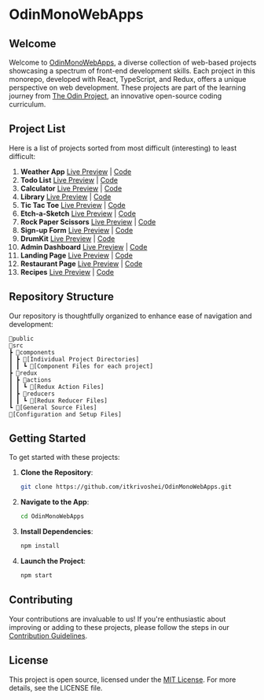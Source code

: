 # OdinMonoWebApps

## Welcome

Welcome to [OdinMonoWebApps](https://itkrivoshei.github.io/OdinMonoWebApps), a diverse collection of web-based projects showcasing a spectrum of front-end development skills. Each project in this monorepo, developed with React, TypeScript, and Redux, offers a unique perspective on web development. These projects are part of the learning journey from [The Odin Project](https://www.theodinproject.com), an innovative open-source coding curriculum.

## Project List

Here is a list of projects sorted from most difficult (interesting) to least difficult:

1. **Weather App** [Live Preview](https://itkrivoshei.github.io/OdinMonoWebApps/#/WeatherApp) | [Code](https://github.com/itkrivoshei/OdinMonoWebApps/tree/main/src/components/WeatherApp)
2. **Todo List** [Live Preview](https://itkrivoshei.github.io/OdinMonoWebApps/#/TodoApp) | [Code](https://github.com/itkrivoshei/OdinMonoWebApps/tree/main/src/components/TodoApp)
3. **Calculator** [Live Preview](https://itkrivoshei.github.io/OdinMonoWebApps/#/Calculator) | [Code](https://github.com/itkrivoshei/OdinMonoWebApps/tree/main/src/components/Calculator)
4. **Library** [Live Preview](https://itkrivoshei.github.io/OdinMonoWebApps/#/BookLibrary) | [Code](https://github.com/itkrivoshei/OdinMonoWebApps/tree/main/src/components/BookLibrary)
5. **Tic Tac Toe** [Live Preview](https://itkrivoshei.github.io/OdinMonoWebApps/#/TicTacToe) | [Code](https://github.com/itkrivoshei/OdinMonoWebApps/tree/main/src/components/TicTacToe)
6. **Etch-a-Sketch** [Live Preview](https://itkrivoshei.github.io/OdinMonoWebApps/#/EtchASketch) | [Code](https://github.com/itkrivoshei/OdinMonoWebApps/tree/main/src/components/EtchASketch)
7. **Rock Paper Scissors** [Live Preview](https://itkrivoshei.github.io/OdinMonoWebApps/#/RockPaperScissors) | [Code](https://github.com/itkrivoshei/OdinMonoWebApps/tree/main/src/components/RockPaperScissors)
8. **Sign-up Form** [Live Preview](https://itkrivoshei.github.io/OdinMonoWebApps/#/SignUpForm) | [Code](https://github.com/itkrivoshei/OdinMonoWebApps/tree/main/src/components/SignUpForm)
9. **DrumKit** [Live Preview](https://itkrivoshei.github.io/OdinMonoWebApps/#/DrumKit) | [Code](https://github.com/itkrivoshei/OdinMonoWebApps/tree/main/src/components/DrumKit)
10. **Admin Dashboard** [Live Preview](https://itkrivoshei.github.io/OdinMonoWebApps/#/DashLanding) | [Code](https://github.com/itkrivoshei/OdinMonoWebApps/tree/main/src/components/DashLanding)
11. **Landing Page** [Live Preview](https://itkrivoshei.github.io/OdinMonoWebApps/#/Landing) | [Code](https://github.com/itkrivoshei/OdinMonoWebApps/tree/main/src/components/Landing)
12. **Restaurant Page** [Live Preview](https://itkrivoshei.github.io/OdinMonoWebApps/#/Restaurant) | [Code](https://github.com/itkrivoshei/OdinMonoWebApps/tree/main/src/components/RestaurantPages)
13. **Recipes** [Live Preview](https://itkrivoshei.github.io/OdinMonoWebApps/#/OdinRecipes) | [Code](https://github.com/itkrivoshei/OdinMonoWebApps/tree/main/src/components/OdinRecipes)

## Repository Structure

Our repository is thoughtfully organized to enhance ease of navigation and development:

```
📂public
📂src
┣ 📂components
┃ ┣ 📂[Individual Project Directories]
┃ ┃ ┗ 📜[Component Files for each project]
┣ 📂redux
┃ ┣ 📂actions
┃ ┃ ┗ 📜[Redux Action Files]
┃ ┣ 📂reducers
┃ ┃ ┗ 📜[Redux Reducer Files]
┗ 📜[General Source Files]
📜[Configuration and Setup Files]
```

## Getting Started

To get started with these projects:

1. **Clone the Repository**:
   ```bash
   git clone https://github.com/itkrivoshei/OdinMonoWebApps.git
   ```
2. **Navigate to the App**:
   ```bash
   cd OdinMonoWebApps
   ```
3. **Install Dependencies**:
   ```bash
   npm install
   ```
4. **Launch the Project**:
   ```bash
   npm start
   ```

## Contributing

Your contributions are invaluable to us! If you're enthusiastic about improving or adding to these projects, please follow the steps in our [Contribution Guidelines](CONTRIBUTING.md).

## License

This project is open source, licensed under the [MIT License](LICENSE). For more details, see the LICENSE file.
